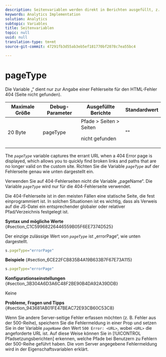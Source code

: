 ```yaml
---
description: Seitenvariablen werden direkt in Berichten ausgefüllt, z. B. pageName, List Props, List Variables usw.
keywords: Analytics Implementation
solution: Analytics
subtopic: Variables
title: Seitenvariablen
topic: null
uuid: null
translation-type: tm+mt
source-git-commit: 47291fb3d55ab3eb5ef181770bf2078c7ea55bc4

---
```



# pageType

Die Variable „“ dient nur zur Angabe einer Fehlerseite für den HTML-Fehler 404 (Seite nicht gefunden).


<!-- 

pageType.xml

 -->

<table id="table_0492B136E9D14070A6CA49ED534BCA4C"> 
 <thead> 
  <tr> 
   <th class="entry"> Maximale Größe </th> 
   <th class="entry"> Debug-Parameter </th> 
   <th class="entry"> Ausgefüllte Berichte </th> 
   <th class="entry"> Standardwert </th> 
  </tr> 
 </thead>
 <tbody> 
  <tr> 
   <td> 20 Byte </td> 
   <td> pageType </td> 
   <td> Pfade &gt; Seiten &gt; Seiten <p>nicht gefunden </p> </td> 
   <td> "" </td> 
  </tr> 
 </tbody> 
</table>

The *`pageType`* variable captures the errant URL when a 404 Error page is displayed, which allows you to quickly find broken links and paths that are no longer valid on the custom site. Richten Sie die Variable *`pageType`* auf der Fehlerseite genau wie unten dargestellt ein.

Verwenden Sie auf 404-Fehlerseiten nicht die Variable „pageName“. Die Variable *`pageType`* wird nur für die 404-Fehlerseite verwendet.

Die 404-Fehlerseite ist in den meisten Fällen eine statische Seite, die fest einprogrammiert ist. In solchen Situationen ist es wichtig, dass als Verweis auf die JS-Datei ein entsprechender globaler oder relativer Pfad/Verzeichnis festgelegt ist.

**Syntax und mögliche Werte** {#section_C1C59968226446559B05F6EE7374D525}

Der einzige zulässige Wert von *`pageType`* ist „errorPage“, wie unten dargestellt.

```js
s.pageType="errorPage"
```

**Beispiele** {#section_6CE22FCB835B4A19B633B7F67E73A115}

```js
s.pageType="errorPage"
```

**Konfigurationseinstellungen** {#section_3B304A6D3A6C48F2BE90B4DA92A39DDB}

Keine

**Probleme, Fragen und Tipps** {#section_943681AB01FE47BEAC72E93CB60C53C8}

Wenn Sie andere Server-seitige Fehler erfassen möchten (z. B. Fehler aus der 500-Reihe), speichern Sie die Fehlermeldung in einer Prop und setzen Sie in der Variable *`pageName`* den Wert `500 Error: <URL>`, wobei `<URL>` die angeforderte URL ist. Auf diese Weise können Sie in [!UICONTROL Pfadsetzungsberichten] erkennen, welche Pfade bei Benutzern zu Fehlern der 500-Reihe geführt haben. Die vom Server angegebene Fehlermeldung wird in der Eigenschaftsvariablen erklärt.

